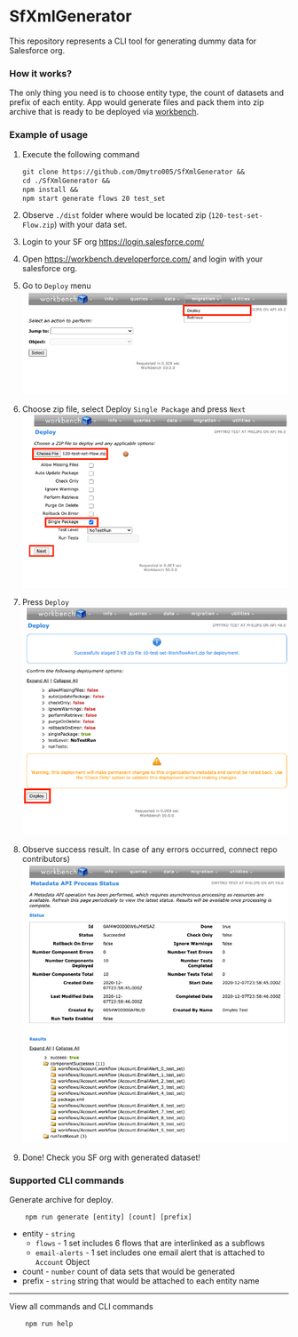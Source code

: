 # SfXmlGenerator

This repository represents a CLI tool for generating dummy data for Salesforce org.

### How it works?

The only thing you need is to choose entity type, the count of datasets and prefix of each entity.
App would generate files and pack them into zip archive that is ready to be deployed via [workbench](https://workbench.developerforce.com/).

### Example of usage

1. Execute the following command

   ```
   git clone https://github.com/Dmytro005/SfXmlGenerator &&
   cd ./SfXmlGenerator &&
   npm install &&
   npm start generate flows 20 test_set
   ```

2. Observe `./dist` folder where would be located zip (`120-test-set-Flow.zip`) with your data set.

3. Login to your SF org https://login.salesforce.com/

4. Open https://workbench.developerforce.com/ and login with your salesforce org.

5. Go to `Deploy` menu
   ![Workbench_1](doc/Workbench_1.png)
6. Choose zip file, select Deploy `Single Package` and press `Next`
   ![Workbench_1](doc/Workbench_2.png)
7. Press `Deploy`
   ![Workbench_1](doc/Workbench_3.png)
8. Observe success result. In case of any errors occurred, connect repo contributors)
   ![Workbench_1](doc/Workbench_4.png)

9. Done! Check you SF org with generated dataset!

### Supported CLI commands

Generate archive for deploy.
```
    npm run generate [entity] [count] [prefix]
```
- entity - `string`
  - `flows` - 1 set includes 6 flows that are interlinked as a subflows
  - `email-alerts` - 1 set includes one email alert that is attached to `Account` Object
- count - `number` count of data sets that would be generated
- prefix - `string` string that would be attached to each entity name

---
View all commands and CLI commands
```
    npm run help
```

